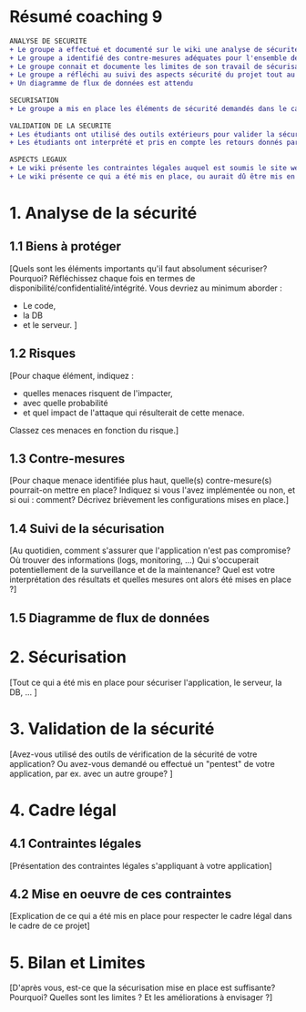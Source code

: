 # Résumé coaching 9
```diff
ANALYSE DE SECURITE
+ Le groupe a effectué et documenté sur le wiki une analyse de sécurité correcte, en identifiant les biens à protéger et en estimant les menaces et les risques associés.
+ Le groupe a identifié des contre-mesures adéquates pour l'ensemble des menaces identifiées.  
+ Le groupe connait et documente les limites de son travail de sécurisation (risques résiduels, …)
+ Le groupe a réfléchi au suivi des aspects sécurité du projet tout au long du cycle de vie du projet
+ Un diagramme de flux de données est attendu
	
SECURISATION	
+ Le groupe a mis en place les éléments de sécurité demandés dans le cadre du cours. Le groupe justifie et implémente correctement les mesures de sécurité au niveau du serveur (Utilisation https, version à jour / patchée, réflexion sur le hardening du serveur -par ex : pas d’autre port ouvert-, gestion des connexions et sessions, disponibilité, …), au niveau logiciel ( Librairies / Framework utilisés à jour, XSS, SQLi,gestion/stockage des mots de passe, ... ) et de la DB ( Inaccessible de l’extérieur, permissions / rôles définis adéquatement, backup, …)
	
VALIDATION DE LA SECURITE
+ Les étudiants ont utilisé des outils extérieurs pour valider la sécurisation de leur site, et présentent les résultats sur le wiki
+ Les étudiants ont interprété et pris en compte les retours donnés par les outils extérieurs et corrigé les failles de sécurité éventuellement identifiées
	
ASPECTS LEGAUX	
+ Le wiki présente les contraintes légales auquel est soumis le site web (notamment RGPD)
+ Le wiki présente ce qui a été mis en place, ou aurait dû être mis en place, pour respecter le prescrit légal (traitement des données, backup, …)

```
# 1. Analyse de la sécurité

## 1.1 Biens à protéger

[Quels sont les éléments importants qu'il faut absolument sécuriser? Pourquoi? Réfléchissez chaque fois en termes de disponibilité/confidentialité/intégrité.  Vous devriez au minimum aborder : 
- Le code, 
- la DB
- et le serveur. ]

## 1.2 Risques

[Pour chaque élément, indiquez : 
  - quelles menaces risquent de l'impacter, 
  - avec quelle probabilité 
  - et quel impact de l'attaque qui résulterait de cette menace.  

Classez ces menaces en fonction du risque.]

## 1.3 Contre-mesures

[Pour chaque menace identifiée plus haut, quelle(s) contre-mesure(s) pourrait-on mettre en place?  Indiquez si vous l'avez implémentée ou non, et si oui : comment?  Décrivez brièvement les configurations mises en place.]

## 1.4 Suivi de la sécurisation

[Au quotidien, comment s'assurer que l'application n'est pas compromise?  Où trouver des informations (logs, monitoring, ...) Qui s'occuperait potentiellement de la surveillance et de la maintenance? Quel est votre interprétation des résultats et quelles mesures ont alors été mises en place ?]

## 1.5 Diagramme de flux de données


# 2. Sécurisation

[Tout ce qui a été mis en place pour sécuriser l'application, le serveur, la DB, ... ]

# 3. Validation de la sécurité

[Avez-vous utilisé des outils de vérification de la sécurité de votre application?  Ou avez-vous demandé ou effectué un "pentest" de votre application, par ex. avec un autre groupe? ] 

# 4. Cadre légal

## 4.1 Contraintes légales

[Présentation des contraintes légales s'appliquant à votre application]

## 4.2 Mise en oeuvre de ces contraintes

[Explication de ce qui a été mis en place pour respecter le cadre légal dans le cadre de ce projet]

# 5. Bilan et Limites

[D'après vous, est-ce que la sécurisation mise en place est suffisante? Pourquoi? Quelles sont les limites ? Et les améliorations à envisager ?]














